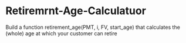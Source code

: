 # Retiremrnt-Age-Calculatuor
Build a function retirement_age(PMT, i, FV, start_age) that calculates the (whole) age at which your customer can retire

